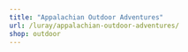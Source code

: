```yaml
---
title: "Appalachian Outdoor Adventures"
url: /luray/appalachian-outdoor-adventures/
shop: outdoor
---
```

